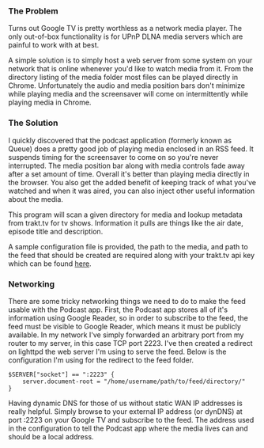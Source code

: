 ### The Problem
Turns out Google TV is pretty worthless as a network media player. The only out-of-box functionality is for UPnP DLNA media servers which are painful to work with at best.

A simple solution is to simply host a web server from some system on your network that is online whenever you'd like to watch media from it. From the directory listing of the media folder most files can be played directly in Chrome. Unfortunately the audio and media position bars don't minimize while playing media and the screensaver will come on intermittently while playing media in Chrome.

### The Solution
I quickly discovered that the podcast application (formerly known as Queue) does a pretty good job of playing media enclosed in an RSS feed. It suspends timing for the screensaver to come on so you're never interrupted. The media position bar along with media controls fade away after a set amount of time. Overall it's better than playing media directly in the browser. You also get the added benefit of keeping track of what you've watched and when it was aired, you can also inject other useful information about the media.

This program will scan a given directory for media and lookup metadata from trakt.tv for tv shows. Information it pulls are things like the air date, episode title and description.

A sample configuration file is provided, the path to the media, and path to the feed that should be created are required along with your trakt.tv api key which can be found [here](http://trakt.tv/settings/api).

### Networking

There are some tricky networking things we need to do to make the feed usable with the Podcast app. First, the Podcast app stores all of it's information using Google Reader, so in order to subscribe to the feed, the feed must be visible to Google Reader, which means it must be publicly available. In my network I've simply forwarded an arbitrary port from my router to my server, in this case TCP port 2223. I've then created a redirect on lighttpd the web server I'm using to serve the feed. Below is the configuration I'm using for the redirect to the feed folder.

	$SERVER["socket"] == ":2223" {
		server.document-root = "/home/username/path/to/feed/directory/"
	}

Having dynamic DNS for those of us without static WAN IP addresses is really helpful. Simply browse to your external IP address (or dynDNS) at port :2223 on your Google TV and subscribe to the feed. The address used in the configuration to tell the Podcast app where the media lives can and should be a local address.